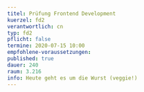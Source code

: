 ```yaml
---
titel: Prüfung Frontend Development
kuerzel: fd2
verantwortlich: cn
typ: fd2
pflicht: false
termine: 2020-07-15 10:00
empfohlene-voraussetzungen: 
published: true
dauer: 240
raum: 3.216
info: Heute geht es um die Wurst (veggie!)
---
```

